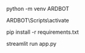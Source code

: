 python -m venv ARDBOT

ARDBOT\Scripts\activate

pip install -r requirements.txt

streamlit run app.py
